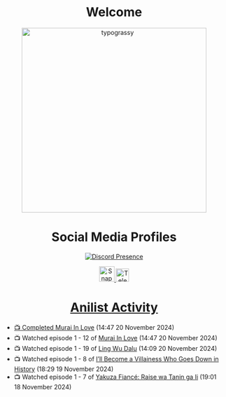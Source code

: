<div align="center">

# Welcome
<a href="https://github.com/kawarimidoll/typograssy">
    <img alt="typograssy" src="https://typograssy.deno.dev/api?text=%E3%82%88%E3%81%86%E3%81%93%E3%81%9D%E3%81%BF%E3%81%AA%E3%81%95%E3%82%93%20-%20Sheby--&&l0=none&l1=82d9d0&l2=027353&l3=038c4c&l4=01402e&bg=none&frame=none&speed=100&comment=" width="421.99">
</a>

</div>

<div align="center">

# Social Media Profiles

[![Discord Presence](https://lanyard.cnrad.dev/api/612532963938271232)](https://discord.com/users/612532963938271232)


<a href="https://www.snapchat.com/add/a.sheby" title="Snapchat Profile">
    <img src="https://www.freepnglogos.com/uploads/snapchat-logo-png-0.png" width="35" alt="Snapchat Logo" />


<a href="https://t.me/ASheby" title="Telegram Profile">
    <img src="https://www.freepnglogos.com/uploads/telegram-logo-png-0.png" width="30" alt="Telegram Logo" />


</div>

<div align="center">

# Anilist Activity

</div>

<!-- ANILIST_ACTIVITY:start -->

-   📺 Completed [Murai In Love](https://anilist.co/anime/150930) (14:47 20 November 2024)
-   📺 Watched episode 1 - 12 of [Murai In Love](https://anilist.co/anime/150930) (14:47 20 November 2024)
-   📺 Watched episode 1 - 19 of [Ling Wu Dalu](https://anilist.co/anime/179916) (14:09 20 November 2024)
-   📺 Watched episode 1 - 8 of [I’ll Become a Villainess Who Goes Down in History](https://anilist.co/anime/168139) (18:29 19 November 2024)
-   📺 Watched episode 1 - 7 of [Yakuza Fiancé: Raise wa Tanin ga Ii](https://anilist.co/anime/170468) (19:01 18 November 2024)

<!-- ANILIST_ACTIVITY:end -->
